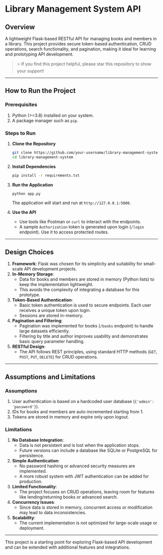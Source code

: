 # Library Management System API

## Overview
A lightweight Flask-based RESTful API for managing books and members in a library. This project provides secure token-based authentication, CRUD operations, search functionality, and pagination, making it ideal for learning and prototyping API development.

> ⭐ If you find this project helpful, please star this repository to show your support!
---

## How to Run the Project

### Prerequisites
1. Python (>=3.8) installed on your system.
2. A package manager such as `pip`.

### Steps to Run
1. **Clone the Repository**
   ```bash
   git clone https://github.com/your-username/library-management-system.git
   cd library-management-system
   ```

2. **Install Dependencies**
   ```bash
   pip install -r requirements.txt
   ```

3. **Run the Application**
   ```bash
   python app.py
   ```
   The application will start and run at `http://127.0.0.1:5000`.

4. **Use the API**
   - Use tools like Postman or `curl` to interact with the endpoints.
   - A sample `Authorization` token is generated upon login (`/login` endpoint). Use it to access protected routes.

---

## Design Choices

1. **Framework**: Flask was chosen for its simplicity and suitability for small-scale API development projects.
2. **In-Memory Storage**: 
   - Data for books and members are stored in memory (Python lists) to keep the implementation lightweight.
   - This avoids the complexity of integrating a database for this prototype.
3. **Token-Based Authentication**: 
   - Basic token authentication is used to secure endpoints. Each user receives a unique token upon login.
   - Sessions are stored in-memory.
4. **Pagination and Filtering**:
   - Pagination was implemented for books (`/books` endpoint) to handle large datasets efficiently.
   - Filtering by title and author improves usability and demonstrates basic query parameter handling.
5. **RESTful Design**:
   - The API follows REST principles, using standard HTTP methods (`GET`, `POST`, `PUT`, `DELETE`) for CRUD operations.

---

## Assumptions and Limitations

### Assumptions
1. User authentication is based on a hardcoded user database (`{'admin': 'password'}`).
2. IDs for books and members are auto-incremented starting from 1.
3. Tokens are stored in memory and expire only upon logout.

### Limitations
1. **No Database Integration**:
   - Data is not persistent and is lost when the application stops.
   - Future versions can include a database like SQLite or PostgreSQL for persistence.
2. **Simple Authentication**:
   - No password hashing or advanced security measures are implemented.
   - A more robust system with JWT authentication can be added for production.
3. **Limited Functionality**:
   - The project focuses on CRUD operations, leaving room for features like lending/returning books or advanced search.
4. **Concurrency Issues**:
   - Since data is stored in memory, concurrent access or modification may lead to data inconsistencies.
5. **Scalability**:
   - The current implementation is not optimized for large-scale usage or deployment.

---

This project is a starting point for exploring Flask-based API development and can be extended with additional features and integrations.
